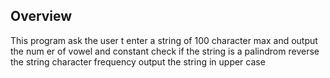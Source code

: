 ## Overview
This program ask the user t enter a string of 100 character max and 
output the num er of vowel and constant
check if the string is a palindrom
reverse the string
character frequency
output the string in upper case
